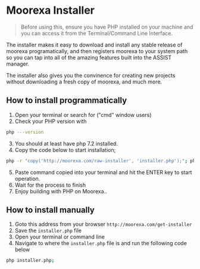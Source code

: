 # Moorexa Installer

> Before using this, ensure you have PHP installed on your machine and you can access it from the Terminal/Command Line Interface.

The installer makes it easy to download and install any stable release of moorexa programatically, and then registers moorexa to your system path so you can tap into all of the amazing features built into the ASSIST manager.

The installer also gives you the convinence for creating new projects without downloading a fresh copy of moorexa, and much more.


## How to install programmatically
1. Open your terminal or search for ("cmd" window users)
2. Check your PHP version with 
```bash
php ---version
```
3. You should at least have php 7.2 installed.
4. Copy the code below to start installation;

```bash
php -r "copy('http://moorexa.com/raw-installer', 'installer.php');"; php installer.php;
```
5. Paste command copied into your terminal and hit the ENTER key to start operation.
6. Wait for the process to finish
7. Enjoy building with PHP on Moorexa..


## How to install manually
1. Goto this address from your browser ```http://moorexa.com/get-installer``` 
2. Save the ```installer.php``` file 
3. Open your terminal or command line
4. Navigate to where the ```installer.php``` file is and run the following code below
```bash
php installer.php;
```